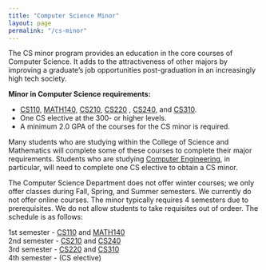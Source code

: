 ```yaml
---
title: "Computer Science Minor"
layout: page
permalink: "/cs-minor"
---
```


The CS minor program provides an education in the core courses of Computer Science. It adds to the attractiveness of other majors by improving a graduate’s job opportunities post-graduation in an increasingly high tech society.

**Minor in Computer Science requirements:**

- [CS110]({{site.baseurl}}/academics/courses/CS110), [MATH140](https://www.umb.edu/course_catalog/course_info/ugrd_MATH_all_140), [CS210]({{site.baseurl}}/academics/courses/CS210), [CS220]({{site.baseurl}}/academics/courses/CS220) , [CS240]({{site.baseurl}}/academics/courses/CS240), and [CS310]({{site.baseurl}}/academics/courses/CS310).
- One CS elective at the 300- or higher levels.
- A minimum 2.0 GPA of the courses for the CS minor is required.

Many students who are studying within the College of Science and Mathematics will complete some of these courses to complete their major requirements. Students who are studying [Computer Engineering](https://www.umb.edu/academics/csm/engineering/ug/computer_engineering_bs), in particular, will need to complete one CS elective to obtain a CS minor.

The Computer Science Department does not offer winter courses; we only offer classes during Fall, Spring, and Summer semesters. We currently do not offer online courses. The minor typically requires 4 semesters due to prerequisites. We do not allow students to take requisites out of ordeer. The schedule is as follows:

1st semester - [CS110]({{site.baseurl}}/academics/courses/CS110) and [MATH140](https://www.umb.edu/course_catalog/course_info/ugrd_MATH_all_140) \
2nd semester - [CS210]({{site.baseurl}}/academics/courses/CS210) and [CS240]({{site.baseurl}}/academics/courses/CS240) \
3rd semester - [CS220]({{site.baseurl}}/academics/courses/CS220) and [CS310]({{site.baseurl}}/academics/courses/CS310) \
4th semester - (CS elective)
